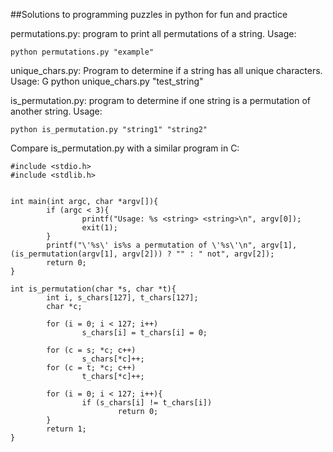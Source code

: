##Solutions to programming puzzles in python for fun and practice

permutations.py: program to print all permutations of a string. 
Usage:

	python permutations.py "example"

unique_chars.py: Program to determine if a string has all unique characters.
Usage:
G
	python unique_chars.py "test_string"

is_permutation.py: program to determine if one string is a permutation of another string. Usage:

	python is_permutation.py "string1" "string2"

Compare is_permutation.py with a similar program in C:

	#include <stdio.h>
	#include <stdlib.h>


	int main(int argc, char *argv[]){
        	if (argc < 3){
                	printf("Usage: %s <string> <string>\n", argv[0]);
                	exit(1);
        	}
        	printf("\'%s\' is%s a permutation of \'%s\'\n", argv[1], (is_permutation(argv[1], argv[2])) ? "" : " not", argv[2]);
        	return 0;
	}

	int is_permutation(char *s, char *t){
        	int i, s_chars[127], t_chars[127];
        	char *c;
        
        	for (i = 0; i < 127; i++)
                	s_chars[i] = t_chars[i] = 0;
        
        	for (c = s; *c; c++)
                	s_chars[*c]++;
        	for (c = t; *c; c++)
                	t_chars[*c]++;

        	for (i = 0; i < 127; i++){
                	if (s_chars[i] != t_chars[i])
                        	return 0;
        	}
        	return 1;        
	}


